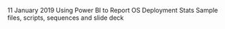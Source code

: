 11 January 2019
Using Power BI to Report OS Deployment Stats
Sample files, scripts, sequences and slide deck
